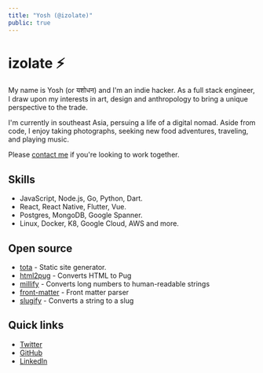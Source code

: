 ```yaml
---
title: "Yosh (@izolate)"
public: true
---
```


# izolate ⚡

My name is Yosh (or यशोधन) and I'm an indie hacker. As a full stack engineer, I draw upon my interests in art, design and anthropology to bring a unique perspective to the trade.

I'm currently in southeast Asia, persuing a life of a digital nomad. Aside from code, I enjoy taking photographs, seeking new food adventures, traveling, and playing music.

Please [contact me](/contact) if you're looking to work together.

## Skills

- JavaScript, Node.js, Go, Python, Dart.
- React, React Native, Flutter, Vue.
- Postgres, MongoDB, Google Spanner.
- Linux, Docker, K8, Google Cloud, AWS and more.

## Open source

- [tota](https://tota.dev) - Static site generator.
- [html2pug](https://html2pug.com) - Converts HTML to Pug
- [millify](https://github.com/izolate/millify) - Converts long numbers to human-readable strings
- [front-matter](https://pub.dev/packages/front_matter) - Front matter parser
- [slugify](https://github.com/izolate/slugify) - Converts a string to a slug

## Quick links

- [Twitter](https://twitter.com/izolate)
- [GitHub](https://github.com/izolate)
- [LinkedIn](https://linkedin.com/in/talwary)
